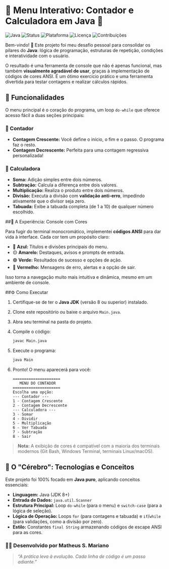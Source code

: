 # 🧮 Menu Interativo: Contador e Calculadora em Java 🎨

![Java](https://img.shields.io/badge/Java-ED8B00?style=for-the-badge&logo=openjdk&logoColor=white)
![Status](https://img.shields.io/badge/Status-Concluído-brightgreen?style=for-the-badge)
![Plataforma](https://img.shields.io/badge/Plataforma-Console-blue?style=for-the-badge)
![Licença](https://img.shields.io/badge/Licença-MIT-yellow?style=for-the-badge)
![Contribuições](https://img.shields.io/badge/Contribuições-Bem--vindas-orange?style=for-the-badge)

Bem-vindo\! 👋 Este projeto foi meu desafio pessoal para consolidar os pilares do **Java**: lógica de programação, estruturas de repetição, condições e interatividade com o usuário.

O resultado é uma ferramenta de console que não é apenas funcional, mas também **visualmente agradável de usar**, graças à implementação de códigos de cores ANSI. É um ótimo exercício prático e uma ferramenta divertida para testar contagens e realizar cálculos rápidos.

## 🚀 Funcionalidades

O menu principal é o coração do programa, um loop `do-while` que oferece acesso fácil a duas seções principais:

### 🔢 Contador

  * **Contagem Crescente:** Você define o início, o fim e o passo. O programa faz o resto.
  * **Contagem Decrescente:** Perfeita para uma contagem regressiva personalizada\!

### 🧠 Calculadora

  * **Soma:** Adição simples entre dois números.
  * **Subtração:** Calcula a diferença entre dois valores.
  * **Multiplicação:** Realiza o produto entre dois números.
  * **Divisão:** Executa a divisão com **validação anti-erro**, impedindo ativamente que o divisor seja zero.
  * **Tabuada:** Exibe a tabuada completa (de 1 a 10) de qualquer número escolhido.

##🎨 A Experiência: Console com Cores

Para fugir do terminal monocromático, implementei **códigos ANSI** para dar vida à interface. Cada cor tem um propósito claro:

  * 🔵 **Azul:** Títulos e divisões principais do menu.
  * 🟡 **Amarelo:** Destaques, avisos e prompts de entrada.
  * 🟢 **Verde:** Resultados de sucesso e opções de ação.
  * 🔴 **Vermelho:** Mensagens de erro, alertas e a opção de sair.

Isso torna a navegação muito mais intuitiva e dinâmica, mesmo em um ambiente de console.

##⚙️ Como Executar

1.  Certifique-se de ter o **Java JDK** (versão 8 ou superior) instalado.

2.  Clone este repositório ou baixe o arquivo `Main.java`.

3.  Abra seu terminal na pasta do projeto.

4.  Compile o código:

    ```bash
    javac Main.java
    ```

5.  Execute o programa:

    ```bash
    java Main
    ```

6.  Pronto\! O menu aparecerá para você:

    ```text
    =====================
       MENU DO CONTADOR   
    =====================
    Escolha uma opção:
    --- Contador ---
    1 - Contagem Crescente
    2 - Contagem Decrescente
    --- Calculadora ---
    3 - Somar
    4 - Dividir
    5 - Multiplicação
    6 - Ver Tabuada
    7 - Subtração
    8 - Sair
    ```

> **Nota:** A exibição de cores é compatível com a maioria dos terminais modernos (Git Bash, Windows Terminal, terminais Linux/macOS).

## 🧠 O "Cérebro": Tecnologias e Conceitos

Este projeto foi 100% focado em **Java puro**, aplicando conceitos essenciais:

  * **Linguagem:** Java (JDK 8+)
  * **Entrada de Dados:** `java.util.Scanner`
  * **Estrutura Principal:** Loop `do-while` (para o menu) e `switch-case` (para a lógica de seleção).
  * **Lógica de Operação:** Loops `for` (para contagens e tabuada) e `if`/`while` (para validações, como a divisão por zero).
  * **Estilo:** Constantes `final String` armazenando códigos de escape ANSI para as cores.

### 🧑‍💻 Desenvolvido por Matheus S. Mariano

> *“A prática leva à evolução. Cada linha de código é um passo adiante.”*
